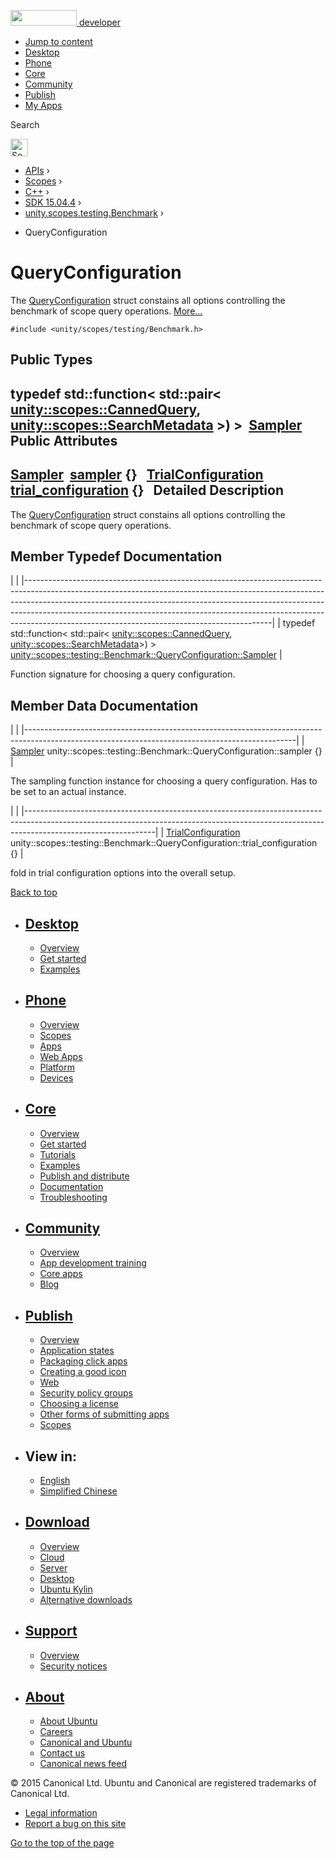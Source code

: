 <a href="https://developer.ubuntu.com/" class="logo-ubuntu"><img src="https://developer.ubuntu.com/assets/sites/ubuntu/latest/u/img/logos/logo-ubuntu-orange.svg" width="106" height="25" /> <span>developer</span></a>

-   [Jump to content](index.html#main-content)
-   [Desktop](https://developer.ubuntu.com/en/desktop/)
-   [Phone](https://developer.ubuntu.com/en/phone/)
-   [Core](https://developer.ubuntu.com/core)
-   [Community](https://developer.ubuntu.com/en/community/)
-   [Publish](https://developer.ubuntu.com/en/publish/)
-   [My Apps](https://myapps.developer.ubuntu.com/)

Search

<img src="https://developer.ubuntu.com/assets/sites/ubuntu/latest/u/img/search-white.svg" alt="Search" height="28" />

-   [APIs](../../../../index.html) ›
-   [Scopes](../../../index.html) ›
-   [C++](../../index.html) ›
-   [SDK 15.04.4](../index.html) ›
-   [unity.scopes.testing.Benchmark](../unity.scopes.testing.Benchmark/index.html) ›

<!-- -->

-   QueryConfiguration

QueryConfiguration
==================

The <a href="index.html" class="el" title="The QueryConfiguration struct constains all options controlling the benchmark of scope query operatio...">QueryConfiguration</a> struct constains all options controlling the benchmark of scope query operations. [More...](index.html#details)

`#include <unity/scopes/testing/Benchmark.h>`

<span id="pub-types"></span> Public Types
-----------------------------------------

typedef std::function&lt; std::pair&lt; <a href="../unity.scopes.CannedQuery/index.html" class="el">unity::scopes::CannedQuery</a>, <a href="../unity.scopes.SearchMetadata/index.html" class="el">unity::scopes::SearchMetadata</a> &gt;) &gt; 
<a href="index.html#a5989c5a913c2980e26b65d7e485f0fce" class="el">Sampler</a>
 
<span id="pub-attribs"></span> Public Attributes
------------------------------------------------

<a href="index.html#a5989c5a913c2980e26b65d7e485f0fce" class="el">Sampler</a> 
<a href="index.html#a164536c278d29914d24fdbca3a3fa4a8" class="el">sampler</a> {}
 
<a href="../unity.scopes.testing.Benchmark.TrialConfiguration/index.html" class="el">TrialConfiguration</a> 
<a href="index.html#a33f804ce4983df9be79f2747d7672ff3" class="el">trial_configuration</a> {}
 
<span id="details"></span>
Detailed Description
--------------------

The <a href="index.html" class="el" title="The QueryConfiguration struct constains all options controlling the benchmark of scope query operatio...">QueryConfiguration</a> struct constains all options controlling the benchmark of scope query operations.

Member Typedef Documentation
----------------------------

<span id="a5989c5a913c2980e26b65d7e485f0fce" class="anchor"></span>
|                                                                                                                                                                                                                                                                                                                                                                                     |
|-------------------------------------------------------------------------------------------------------------------------------------------------------------------------------------------------------------------------------------------------------------------------------------------------------------------------------------------------------------------------------------|
| typedef std::function&lt; std::pair&lt; <a href="../unity.scopes.CannedQuery/index.html" class="el">unity::scopes::CannedQuery</a>, <a href="../unity.scopes.SearchMetadata/index.html" class="el">unity::scopes::SearchMetadata</a>&gt;) &gt; <a href="index.html#a5989c5a913c2980e26b65d7e485f0fce" class="el">unity::scopes::testing::Benchmark::QueryConfiguration::Sampler</a> |

Function signature for choosing a query configuration.

Member Data Documentation
-------------------------

<span id="a164536c278d29914d24fdbca3a3fa4a8" class="anchor"></span>
|                                                                                                                                                 |
|-------------------------------------------------------------------------------------------------------------------------------------------------|
| <a href="index.html#a5989c5a913c2980e26b65d7e485f0fce" class="el">Sampler</a> unity::scopes::testing::Benchmark::QueryConfiguration::sampler {} |

The sampling function instance for choosing a query configuration. Has to be set to an actual instance.

<span id="a33f804ce4983df9be79f2747d7672ff3" class="anchor"></span>
|                                                                                                                                                                                            |
|--------------------------------------------------------------------------------------------------------------------------------------------------------------------------------------------|
| <a href="../unity.scopes.testing.Benchmark.TrialConfiguration/index.html" class="el">TrialConfiguration</a> unity::scopes::testing::Benchmark::QueryConfiguration::trial\_configuration {} |

fold in trial configuration options into the overall setup.

[Back to top](index.html#)

-   [Desktop](https://developer.ubuntu.com/en/desktop/)
    ---------------------------------------------------

    -   [Overview](https://developer.ubuntu.com/en/desktop/)
    -   [Get started](http://snapcraft.io/?utm_source=developer.ubuntu.com&utm_medium=devportal&utm_term=snaps%20snapcraft%20desktop&utm_content=menu&utm_campaign=duc_snappers)
    -   [Examples](https://github.com/ubuntu/snappy-playpen)

-   [Phone](https://developer.ubuntu.com/en/phone/)
    -----------------------------------------------

    -   [Overview](https://developer.ubuntu.com/en/phone/)
    -   [Scopes](https://developer.ubuntu.com/en/phone/scopes/)
    -   [Apps](https://developer.ubuntu.com/en/phone/apps/)
    -   [Web Apps](https://developer.ubuntu.com/en/phone/web/)
    -   [Platform](https://developer.ubuntu.com/en/phone/platform/)
    -   [Devices](https://developer.ubuntu.com/en/phone/devices/)

-   [Core](https://developer.ubuntu.com/core)
    -----------------------------------------

    -   [Overview](https://developer.ubuntu.com/core)
    -   [Get started](https://developer.ubuntu.com/core/get-started)
    -   [Tutorials](https://developer.ubuntu.com/core/tutorials)
    -   [Examples](https://developer.ubuntu.com/core/examples)
    -   [Publish and distribute](https://developer.ubuntu.com/core/publish-and-distribute)
    -   [Documentation](https://developer.ubuntu.com/core/documentation)
    -   [Troubleshooting](https://developer.ubuntu.com/core/troubleshooting)

-   [Community](https://developer.ubuntu.com/en/community/)
    -------------------------------------------------------

    -   [Overview](https://developer.ubuntu.com/en/community/)
    -   [App development training](https://developer.ubuntu.com/en/community/training/)
    -   [Core apps](https://developer.ubuntu.com/en/community/core-apps/)
    -   [Blog](https://developer.ubuntu.com/en/community/blog/)

-   [Publish](https://developer.ubuntu.com/en/publish/)
    ---------------------------------------------------

    -   [Overview](https://developer.ubuntu.com/en/publish/)
    -   [Application states](https://developer.ubuntu.com/en/publish/application-states/)
    -   [Packaging click apps](https://developer.ubuntu.com/en/publish/packaging-click-apps/)
    -   [Creating a good icon](https://developer.ubuntu.com/en/publish/creating-a-good-icon/)
    -   [Web](https://developer.ubuntu.com/en/publish/web/)
    -   [Security policy groups](https://developer.ubuntu.com/en/publish/security-policy-groups/)
    -   [Choosing a license](https://developer.ubuntu.com/en/publish/choosing-a-license/)
    -   [Other forms of submitting apps](https://developer.ubuntu.com/en/publish/other-forms-of-submitting-apps/)
    -   [Scopes](https://developer.ubuntu.com/en/publish/scopes/)

-   View in:
    --------

    -   [English](index.html "Change to language: English")
    -   [Simplified Chinese](index.html "Change to language: Simplified Chinese")

-   [Download](http://ubuntu.com/download/)
    ---------------------------------------

    -   [Overview](http://ubuntu.com/download)
    -   [Cloud](http://ubuntu.com/download/cloud)
    -   [Server](http://ubuntu.com/download/server)
    -   [Desktop](http://ubuntu.com/download/desktop)
    -   [Ubuntu Kylin](http://ubuntu.com/download/ubuntu-kylin)
    -   [Alternative downloads](http://ubuntu.com/download/alternative-downloads)

-   [Support](http://ubuntu.com/support/)
    -------------------------------------

    -   [Overview](http://ubuntu.com/support)
    -   [Security notices](http://www.ubuntu.com/usn/)

-   [About](http://ubuntu.com/about/)
    ---------------------------------

    -   [About Ubuntu](http://ubuntu.com/about/about-ubuntu)
    -   [Careers](http://www.canonical.com/careers)
    -   [Canonical and Ubuntu](http://ubuntu.com/about/canonical-and-ubuntu)
    -   [Contact us](http://ubuntu.com/about/contact-us)
    -   [Canonical news feed](http://insights.ubuntu.com/feed/)

© 2015 Canonical Ltd. Ubuntu and Canonical are registered trademarks of Canonical Ltd.

-   [Legal information](http://www.ubuntu.com/legal)
-   [Report a bug on this site](https://bugs.launchpad.net/developer-ubuntu-com/)

<span class="accessibility-aid">[Go to the top of the page](index.html#)</span>
